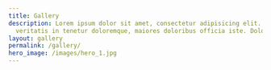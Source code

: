 ```yaml
---
title: Gallery
description: Lorem ipsum dolor sit amet, consectetur adipisicing elit. Soluta
  veritatis in tenetur doloremque, maiores doloribus officia iste. Dolores.
layout: gallery
permalink: /gallery/
hero_image: /images/hero_1.jpg
---
```

